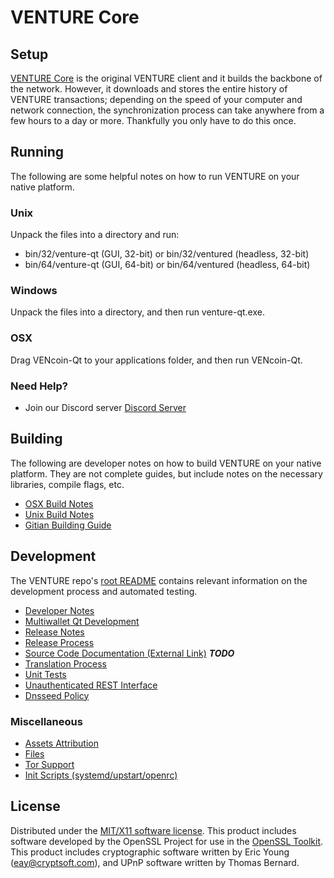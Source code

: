 VENTURE Core
=====================

Setup
---------------------
[VENTURE Core](http://savebitcoin.io) is the original VENTURE client and it builds the backbone of the network. However, it downloads and stores the entire history of VENTURE transactions; depending on the speed of your computer and network connection, the synchronization process can take anywhere from a few hours to a day or more. Thankfully you only have to do this once.

Running
---------------------
The following are some helpful notes on how to run VENTURE on your native platform.

### Unix

Unpack the files into a directory and run:

- bin/32/venture-qt (GUI, 32-bit) or bin/32/ventured (headless, 32-bit)
- bin/64/venture-qt (GUI, 64-bit) or bin/64/ventured (headless, 64-bit)

### Windows

Unpack the files into a directory, and then run venture-qt.exe.

### OSX

Drag VENcoin-Qt to your applications folder, and then run VENcoin-Qt.

### Need Help?

* Join our Discord server [Discord Server](https://discord.savebitcoin.io)

Building
---------------------
The following are developer notes on how to build VENTURE on your native platform. They are not complete guides, but include notes on the necessary libraries, compile flags, etc.

- [OSX Build Notes](build-osx.md)
- [Unix Build Notes](build-unix.md)
- [Gitian Building Guide](gitian-building.md)

Development
---------------------
The VENTURE repo's [root README](https://github.com/venture/venture/blob/master/README.md) contains relevant information on the development process and automated testing.

- [Developer Notes](developer-notes.md)
- [Multiwallet Qt Development](multiwallet-qt.md)
- [Release Notes](release-notes.md)
- [Release Process](release-process.md)
- [Source Code Documentation (External Link)](https://dev.visucore.com/bitcoin/doxygen/) ***TODO***
- [Translation Process](translation_process.md)
- [Unit Tests](unit-tests.md)
- [Unauthenticated REST Interface](REST-interface.md)
- [Dnsseed Policy](dnsseed-policy.md)

### Miscellaneous
- [Assets Attribution](assets-attribution.md)
- [Files](files.md)
- [Tor Support](tor.md)
- [Init Scripts (systemd/upstart/openrc)](init.md)

License
---------------------
Distributed under the [MIT/X11 software license](http://www.opensource.org/licenses/mit-license.php).
This product includes software developed by the OpenSSL Project for use in the [OpenSSL Toolkit](https://www.openssl.org/). This product includes
cryptographic software written by Eric Young ([eay@cryptsoft.com](mailto:eay@cryptsoft.com)), and UPnP software written by Thomas Bernard.
